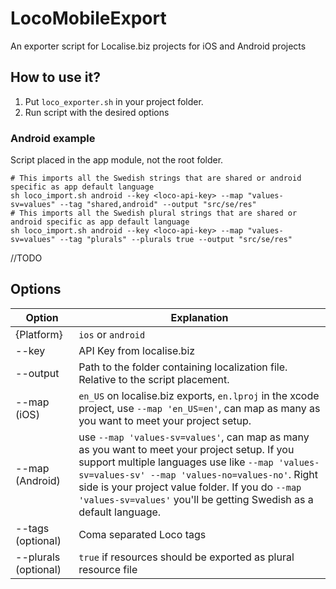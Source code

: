 # LocoMobileExport
An exporter script for Localise.biz projects for iOS and Android projects

## How to use it?

1. Put ```loco_exporter.sh``` in your project folder.
2. Run script with the desired options


### Android example
Script placed in the app module, not the root folder.
```
# This imports all the Swedish strings that are shared or android specific as app default language
sh loco_import.sh android --key <loco-api-key> --map "values-sv=values" --tag "shared,android" --output "src/se/res"
# This imports all the Swedish plural strings that are shared or android specific as app default language
sh loco_import.sh android --key <loco-api-key> --map "values-sv=values" --tag "plurals" --plurals true --output "src/se/res"
```
//TODO

## Options

Option | Explanation
------- | -------
{Platform} | `ios` or `android`
--key | API Key from localise.biz
--output | Path to the folder containing localization file. Relative to the script placement.
--map (iOS) | `en_US` on localise.biz exports, `en.lproj` in the xcode project, use `--map 'en_US=en'`, can map as many as you want to meet your project setup.
--map (Android) | use `--map 'values-sv=values'`, can map as many as you want to meet your project setup. If you support multiple languages use like `--map 'values-sv=values-sv' --map 'values-no=values-no'`. Right side is your project value folder. If you do  `--map 'values-sv=values'` you'll be getting Swedish as a default language.
--tags (optional) | Coma separated Loco tags
--plurals (optional) | `true` if resources should be exported as plural resource file
